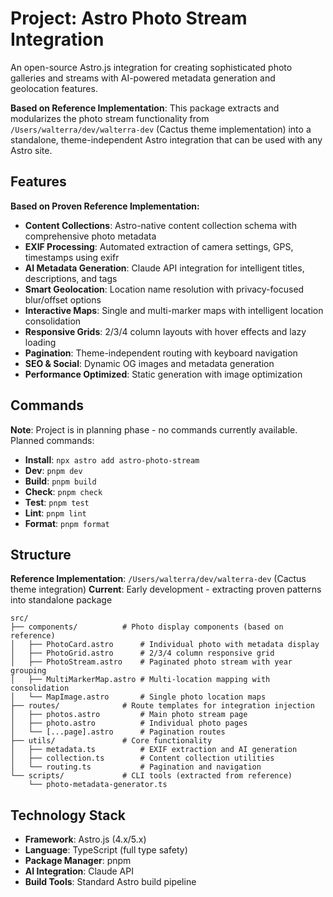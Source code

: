 # Project: Astro Photo Stream Integration

An open-source Astro.js integration for creating sophisticated photo galleries and streams with AI-powered metadata generation and geolocation features.

**Based on Reference Implementation**: This package extracts and modularizes the photo stream functionality from `/Users/walterra/dev/walterra-dev` (Cactus theme implementation) into a standalone, theme-independent Astro integration that can be used with any Astro site.

## Features

**Based on Proven Reference Implementation:**
- **Content Collections**: Astro-native content collection schema with comprehensive photo metadata
- **EXIF Processing**: Automated extraction of camera settings, GPS, timestamps using exifr
- **AI Metadata Generation**: Claude API integration for intelligent titles, descriptions, and tags
- **Smart Geolocation**: Location name resolution with privacy-focused blur/offset options
- **Interactive Maps**: Single and multi-marker maps with intelligent location consolidation
- **Responsive Grids**: 2/3/4 column layouts with hover effects and lazy loading
- **Pagination**: Theme-independent routing with keyboard navigation
- **SEO & Social**: Dynamic OG images and metadata generation
- **Performance Optimized**: Static generation with image optimization

## Commands

**Note**: Project is in planning phase - no commands currently available. Planned commands:

- **Install**: `npx astro add astro-photo-stream`
- **Dev**: `pnpm dev`
- **Build**: `pnpm build`  
- **Check**: `pnpm check`
- **Test**: `pnpm test`
- **Lint**: `pnpm lint`
- **Format**: `pnpm format`

## Structure

**Reference Implementation**: `/Users/walterra/dev/walterra-dev` (Cactus theme integration)
**Current**: Early development - extracting proven patterns into standalone package

```
src/
├── components/          # Photo display components (based on reference)
│   ├── PhotoCard.astro      # Individual photo with metadata display
│   ├── PhotoGrid.astro      # 2/3/4 column responsive grid
│   ├── PhotoStream.astro    # Paginated photo stream with year grouping
│   ├── MultiMarkerMap.astro # Multi-location mapping with consolidation
│   └── MapImage.astro       # Single photo location maps
├── routes/              # Route templates for integration injection
│   ├── photos.astro         # Main photo stream page
│   ├── photo.astro          # Individual photo pages
│   └── [...page].astro      # Pagination routes
├── utils/               # Core functionality
│   ├── metadata.ts          # EXIF extraction and AI generation
│   ├── collection.ts        # Content collection utilities
│   └── routing.ts           # Pagination and navigation
└── scripts/             # CLI tools (extracted from reference)
    └── photo-metadata-generator.ts
```

## Technology Stack

- **Framework**: Astro.js (4.x/5.x)
- **Language**: TypeScript (full type safety)
- **Package Manager**: pnpm
- **AI Integration**: Claude API
- **Build Tools**: Standard Astro build pipeline